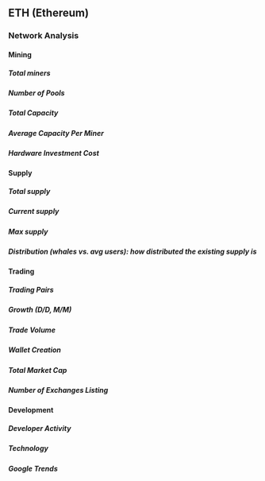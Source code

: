 ## ETH (Ethereum)

### Network Analysis

#### Mining
##### Total miners
##### Number of Pools
##### Total Capacity 
##### Average Capacity Per Miner
##### Hardware Investment Cost

#### Supply
##### Total supply
##### Current supply
##### Max supply
##### Distribution (whales vs. avg users): how distributed the existing supply is

#### Trading
##### Trading Pairs
##### Growth (D/D, M/M)
##### Trade Volume
##### Wallet Creation
##### Total Market Cap
##### Number of Exchanges Listing

#### Development
##### Developer Activity
##### Technology
##### Google Trends